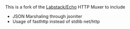 This is a fork of the [Labstack/Echo](https://github.com/labstack/echo) HTTP Muxer to include

* JSON Marshaling through jsoniter
* Usage of fasthttp instead of stdlib net/http
